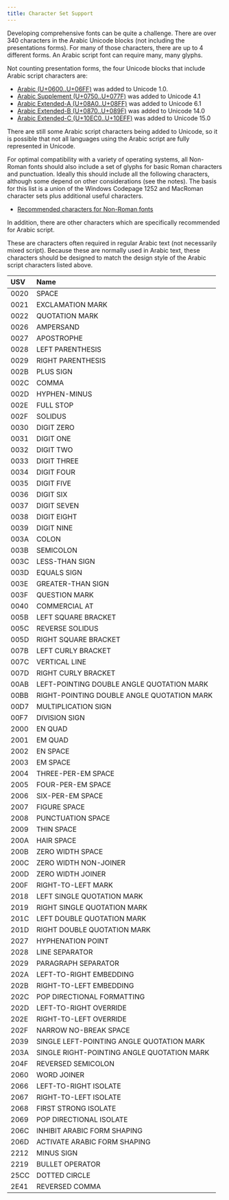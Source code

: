 ```yaml
---
title: Character Set Support
---
```


Developing comprehensive fonts can be quite a challenge. There are over 340 characters in the Arabic Unicode blocks (not including the presentations forms). For many of those characters, there are up to 4 different forms. An Arabic script font can require many, many glyphs.

Not counting presentation forms, the four Unicode blocks that include Arabic script characters are:

* [Arabic (U+0600..U+06FF)](https://www.unicode.org/charts/PDF/U0600.pdf) was added to Unicode 1.0. 
* [Arabic Supplement (U+0750..U+077F)](https://www.unicode.org/charts/PDF/U0750.pdf) was added to Unicode 4.1
* [Arabic Extended-A (U+08A0..U+08FF)](https://www.unicode.org/charts/PDF/U08A0.pdf) was added to Unicode 6.1
* [Arabic Extended-B (U+0870..U+089F)](https://www.unicode.org/charts/PDF/U0870.pdf) was added to Unicode 14.0
* [Arabic Extended-C (U+10EC0..U+10EFF)](https://www.unicode.org/charts/PDF/U10EC0.pdf) was added to Unicode 15.0

There are still some Arabic script characters being added to Unicode, so it is possible that not all languages using the Arabic script are fully represented in Unicode.

For optimal compatibility with a variety of operating systems, all Non-Roman fonts should also include a set of glyphs for basic Roman characters and punctuation. Ideally this should include all the following characters, although some depend on other considerations (see the notes). The basis for this list is a union of the Windows Codepage 1252 and MacRoman character sets plus additional useful characters. 

* [Recommended characters for Non-Roman fonts](https://github.com/silnrsi/pysilfont/blob/master/lib/silfont/data/required_chars.csv)

In addition, there are other characters which are specifically recommended for Arabic script. 

These are characters often required in regular Arabic text (not necessarily mixed script). Because these are normally used in Arabic text, these characters should be designed to match the design style of the Arabic script characters listed above.

USV | Name 
:--- | :---- 
0020 | SPACE
0021 | EXCLAMATION MARK 
0022 | QUOTATION MARK 
0026 | AMPERSAND 
0027 | APOSTROPHE 
0028 | LEFT PARENTHESIS 
0029 | RIGHT PARENTHESIS 
002B | PLUS SIGN 
002C | COMMA 
002D | HYPHEN-MINUS 
002E | FULL STOP 
002F | SOLIDUS 
0030 | DIGIT ZERO 
0031 | DIGIT ONE 
0032 | DIGIT TWO 
0033 | DIGIT THREE 
0034 | DIGIT FOUR 
0035 | DIGIT FIVE 
0036 | DIGIT SIX 
0037 | DIGIT SEVEN 
0038 | DIGIT EIGHT 
0039 | DIGIT NINE 
003A | COLON 
003B | SEMICOLON 
003C | LESS-THAN SIGN 
003D | EQUALS SIGN 
003E | GREATER-THAN SIGN 
003F | QUESTION MARK 
0040 | COMMERCIAL AT 
005B | LEFT SQUARE BRACKET 
005C | REVERSE SOLIDUS 
005D | RIGHT SQUARE BRACKET 
007B | LEFT CURLY BRACKET 
007C | VERTICAL LINE 
007D | RIGHT CURLY BRACKET 
00AB | LEFT-POINTING DOUBLE ANGLE QUOTATION MARK 
00BB | RIGHT-POINTING DOUBLE ANGLE QUOTATION MARK 
00D7 | MULTIPLICATION SIGN 
00F7 | DIVISION SIGN 
2000 | EN QUAD 
2001 | EM QUAD 
2002 | EN SPACE 
2003 | EM SPACE 
2004 | THREE-PER-EM SPACE 
2005 | FOUR-PER-EM SPACE 
2006 | SIX-PER-EM SPACE 
2007 | FIGURE SPACE 
2008 | PUNCTUATION SPACE 
2009 | THIN SPACE 
200A | HAIR SPACE 
200B | ZERO WIDTH SPACE 
200C | ZERO WIDTH NON-JOINER 
200D | ZERO WIDTH JOINER 
200F | RIGHT-TO-LEFT MARK 
2018 | LEFT SINGLE QUOTATION MARK 
2019 | RIGHT SINGLE QUOTATION MARK 
201C | LEFT DOUBLE QUOTATION MARK 
201D | RIGHT DOUBLE QUOTATION MARK 
2027 | HYPHENATION POINT 
2028 | LINE SEPARATOR 
2029 | PARAGRAPH SEPARATOR 
202A | LEFT-TO-RIGHT EMBEDDING 
202B | RIGHT-TO-LEFT EMBEDDING 
202C | POP DIRECTIONAL FORMATTING 
202D | LEFT-TO-RIGHT OVERRIDE 
202E | RIGHT-TO-LEFT OVERRIDE 
202F | NARROW NO-BREAK SPACE 
2039 | SINGLE LEFT-POINTING ANGLE QUOTATION MARK 
203A | SINGLE RIGHT-POINTING ANGLE QUOTATION MARK 
204F | REVERSED SEMICOLON
2060 | WORD JOINER 
2066 | LEFT-TO-RIGHT ISOLATE 
2067 | RIGHT-TO-LEFT ISOLATE 
2068 | FIRST STRONG ISOLATE 
2069 | POP DIRECTIONAL ISOLATE 
206C | INHIBIT ARABIC FORM SHAPING 
206D | ACTIVATE ARABIC FORM SHAPING 
2212 | MINUS SIGN 
2219 | BULLET OPERATOR 
25CC | DOTTED CIRCLE
2E41 | REVERSED COMMA
